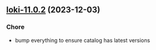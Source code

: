

## [loki-11.0.2](https://github.com/truecharts/charts/compare/loki-11.0.1...loki-11.0.2) (2023-12-03)

### Chore

- bump everything to ensure catalog has latest versions
  
  